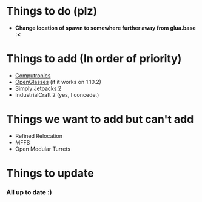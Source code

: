 # Things to do (plz)

- **Change location of spawn to somewhere further away from glua.base :<**

# Things to add (In order of priority)

- [Computronics](http://wiki.vex.tty.sh/wiki:computronics)
- [OpenGlasses](http://starchasers.pl/OpenGlasses/doku.php?id=download) (if it works on 1.10.2)
- [Simply Jetpacks 2](https://mods.curse.com/mc-mods/minecraft/251792-simply-jetpacks-2)
- IndustrialCraft 2 (yes, I concede.)

# Things we want to add but can't add

- Refined Relocation
- MFFS
- Open Modular Turrets

# Things to update

### All up to date :)
